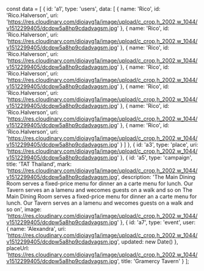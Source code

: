 const data = [
  {
    id: 'a1',
    type: 'users',
    data: [
      {
        name: 'Rico',
        id: 'Rico.Halverson',
        uri: 'https://res.cloudinary.com/dioiayg1a/image/upload/c_crop,h_2002,w_1044/v1512299405/dcdpw5a8hp9cdadvagsm.jpg'
      },
      {
        name: 'Rico',
        id: 'Rico.Halverson',
        uri: 'https://res.cloudinary.com/dioiayg1a/image/upload/c_crop,h_2002,w_1044/v1512299405/dcdpw5a8hp9cdadvagsm.jpg'
      },
      {
        name: 'Rico',
        id: 'Rico.Halverson',
        uri: 'https://res.cloudinary.com/dioiayg1a/image/upload/c_crop,h_2002,w_1044/v1512299405/dcdpw5a8hp9cdadvagsm.jpg'
      },
      {
        name: 'Rico',
        id: 'Rico.Halverson',
        uri: 'https://res.cloudinary.com/dioiayg1a/image/upload/c_crop,h_2002,w_1044/v1512299405/dcdpw5a8hp9cdadvagsm.jpg'
      },
      {
        name: 'Rico',
        id: 'Rico.Halverson',
        uri: 'https://res.cloudinary.com/dioiayg1a/image/upload/c_crop,h_2002,w_1044/v1512299405/dcdpw5a8hp9cdadvagsm.jpg'
      },
      {
        name: 'Rico',
        id: 'Rico.Halverson',
        uri: 'https://res.cloudinary.com/dioiayg1a/image/upload/c_crop,h_2002,w_1044/v1512299405/dcdpw5a8hp9cdadvagsm.jpg'
      },
      {
        name: 'Rico',
        id: 'Rico.Halverson',
        uri: 'https://res.cloudinary.com/dioiayg1a/image/upload/c_crop,h_2002,w_1044/v1512299405/dcdpw5a8hp9cdadvagsm.jpg'
      }
    ]
  },
  {
    id: 'a3',
    type: 'place',
    uri: 'https://res.cloudinary.com/dioiayg1a/image/upload/c_crop,h_2002,w_1044/v1512299405/dcdpw5a8hp9cdadvagsm.jpg'
  },
  {
    id: 'a5',
    type: 'campaign',
    title: 'TAT Thailand',
    mark: 'https://res.cloudinary.com/dioiayg1a/image/upload/c_crop,h_2002,w_1044/v1512299405/dcdpw5a8hp9cdadvagsm.jpg',
    description: 'The Main Dining Room serves a fixed-price menu for dinner an a carte menu for lunch. Our Tavern serves an a lamenu and wecomes guests on a walk and so on The Main Dining Room serves a fixed-price menu for dinner an a carte menu for lunch. Our Tavern serves an a lamenu and wecomes guests on a walk and so on',
    image: 'https://res.cloudinary.com/dioiayg1a/image/upload/c_crop,h_2002,w_1044/v1512299405/dcdpw5a8hp9cdadvagsm.jpg'
  },
  {
    id: 'a7',
    type: 'event',
    user: {
      name: 'Alexandra',
      uri: 'https://res.cloudinary.com/dioiayg1a/image/upload/c_crop,h_2002,w_1044/v1512299405/dcdpw5a8hp9cdadvagsm.jpg',
      updated: new Date()
    },
    placeUrl: 'https://res.cloudinary.com/dioiayg1a/image/upload/c_crop,h_2002,w_1044/v1512299405/dcdpw5a8hp9cdadvagsm.jpg',
    title: 'Gramercy Tavern'
  }
];